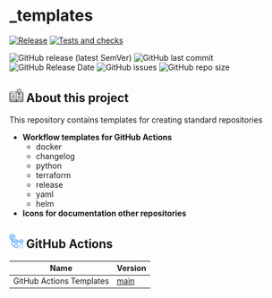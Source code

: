 # _templates
[![Release](https://github.com/obervinov/_templates/actions/workflows/.release.yaml/badge.svg)](https://github.com/obervinov/_templates/actions/workflows/.release.yaml)
[![Tests and checks](https://github.com/obervinov/_templates/actions/workflows/.lint.yaml/badge.svg)](https://github.com/obervinov/_templates/actions/workflows/.lint.yaml)

![GitHub release (latest SemVer)](https://img.shields.io/github/v/release/obervinov/_templates?style=for-the-badge)
![GitHub last commit](https://img.shields.io/github/last-commit/obervinov/_templates?style=for-the-badge)
![GitHub Release Date](https://img.shields.io/github/release-date/obervinov/_templates?style=for-the-badge)
![GitHub issues](https://img.shields.io/github/issues/obervinov/_templates?style=for-the-badge)
![GitHub repo size](https://img.shields.io/github/repo-size/obervinov/_templates?style=for-the-badge)

## <img src="https://github.com/obervinov/_templates/blob/main/icons/book.png" width="25" title="about"> About this project
This repository contains templates for creating standard repositories
- **Workflow templates for GitHub Actions**
  - docker
  - changelog
  - python
  - terraform
  - release
  - yaml
  - helm
- **Icons for documentation other repositories**

## <img src="https://github.com/obervinov/_templates/blob/v1.0.5/icons/github-actions.png" width="25" title="github-actions"> GitHub Actions
| Name  | Version |
| ------------------------ | ----------- |
| GitHub Actions Templates | [main](https://github.com/obervinov/_templates/tree/main) |